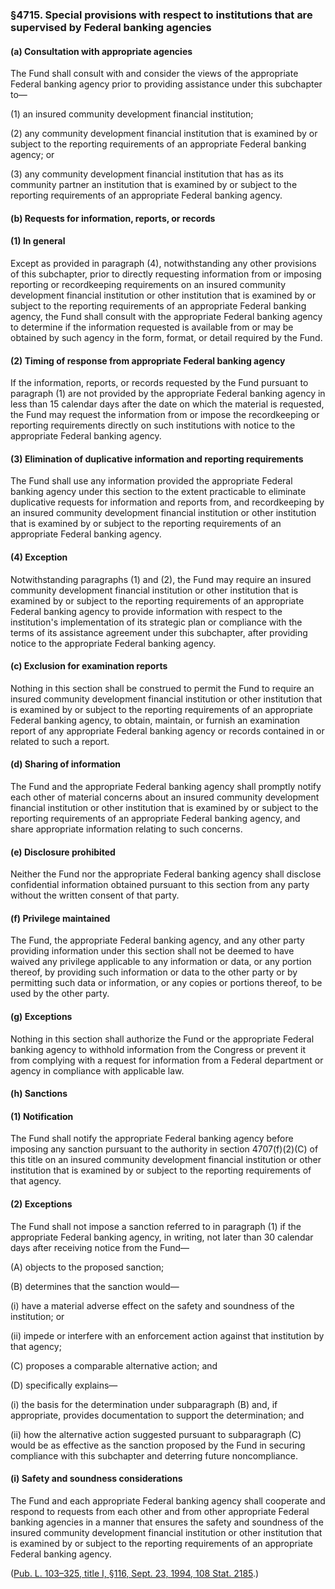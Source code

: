 ### §4715. Special provisions with respect to institutions that are supervised by Federal banking agencies ###

[]()

#### (a) Consultation with appropriate agencies ####

The Fund shall consult with and consider the views of the appropriate Federal banking agency prior to providing assistance under this subchapter to—

[]()

(1) an insured community development financial institution;

[]()

(2) any community development financial institution that is examined by or subject to the reporting requirements of an appropriate Federal banking agency; or

[]()

(3) any community development financial institution that has as its community partner an institution that is examined by or subject to the reporting requirements of an appropriate Federal banking agency.

[]()

#### (b) Requests for information, reports, or records ####

[]()

#### (1) In general ####

Except as provided in paragraph (4), notwithstanding any other provisions of this subchapter, prior to directly requesting information from or imposing reporting or recordkeeping requirements on an insured community development financial institution or other institution that is examined by or subject to the reporting requirements of an appropriate Federal banking agency, the Fund shall consult with the appropriate Federal banking agency to determine if the information requested is available from or may be obtained by such agency in the form, format, or detail required by the Fund.

[]()

#### (2) Timing of response from appropriate Federal banking agency ####

If the information, reports, or records requested by the Fund pursuant to paragraph (1) are not provided by the appropriate Federal banking agency in less than 15 calendar days after the date on which the material is requested, the Fund may request the information from or impose the recordkeeping or reporting requirements directly on such institutions with notice to the appropriate Federal banking agency.

[]()

#### (3) Elimination of duplicative information and reporting requirements ####

The Fund shall use any information provided the appropriate Federal banking agency under this section to the extent practicable to eliminate duplicative requests for information and reports from, and recordkeeping by an insured community development financial institution or other institution that is examined by or subject to the reporting requirements of an appropriate Federal banking agency.

[]()

#### (4) Exception ####

Notwithstanding paragraphs (1) and (2), the Fund may require an insured community development financial institution or other institution that is examined by or subject to the reporting requirements of an appropriate Federal banking agency to provide information with respect to the institution's implementation of its strategic plan or compliance with the terms of its assistance agreement under this subchapter, after providing notice to the appropriate Federal banking agency.

[]()

#### (c) Exclusion for examination reports ####

Nothing in this section shall be construed to permit the Fund to require an insured community development financial institution or other institution that is examined by or subject to the reporting requirements of an appropriate Federal banking agency, to obtain, maintain, or furnish an examination report of any appropriate Federal banking agency or records contained in or related to such a report.

[]()

#### (d) Sharing of information ####

The Fund and the appropriate Federal banking agency shall promptly notify each other of material concerns about an insured community development financial institution or other institution that is examined by or subject to the reporting requirements of an appropriate Federal banking agency, and share appropriate information relating to such concerns.

[]()

#### (e) Disclosure prohibited ####

Neither the Fund nor the appropriate Federal banking agency shall disclose confidential information obtained pursuant to this section from any party without the written consent of that party.

[]()

#### (f) Privilege maintained ####

The Fund, the appropriate Federal banking agency, and any other party providing information under this section shall not be deemed to have waived any privilege applicable to any information or data, or any portion thereof, by providing such information or data to the other party or by permitting such data or information, or any copies or portions thereof, to be used by the other party.

[]()

#### (g) Exceptions ####

Nothing in this section shall authorize the Fund or the appropriate Federal banking agency to withhold information from the Congress or prevent it from complying with a request for information from a Federal department or agency in compliance with applicable law.

[]()

#### (h) Sanctions ####

[]()

#### (1) Notification ####

The Fund shall notify the appropriate Federal banking agency before imposing any sanction pursuant to the authority in section 4707(f)(2)(C) of this title on an insured community development financial institution or other institution that is examined by or subject to the reporting requirements of that agency.

[]()

#### (2) Exceptions ####

The Fund shall not impose a sanction referred to in paragraph (1) if the appropriate Federal banking agency, in writing, not later than 30 calendar days after receiving notice from the Fund—

[]()

(A) objects to the proposed sanction;

[]()

(B) determines that the sanction would—

[]()

(i) have a material adverse effect on the safety and soundness of the institution; or

[]()

(ii) impede or interfere with an enforcement action against that institution by that agency;

[]()

(C) proposes a comparable alternative action; and

[]()

(D) specifically explains—

[]()

(i) the basis for the determination under subparagraph (B) and, if appropriate, provides documentation to support the determination; and

[]()

(ii) how the alternative action suggested pursuant to subparagraph (C) would be as effective as the sanction proposed by the Fund in securing compliance with this subchapter and deterring future noncompliance.

[]()

#### (i) Safety and soundness considerations ####

The Fund and each appropriate Federal banking agency shall cooperate and respond to requests from each other and from other appropriate Federal banking agencies in a manner that ensures the safety and soundness of the insured community development financial institution or other institution that is examined by or subject to the reporting requirements of an appropriate Federal banking agency.

([Pub. L. 103–325, title I, §116, Sept. 23, 1994, 108 Stat. 2185](/statviewer.htm?volume=108&page=2185).)